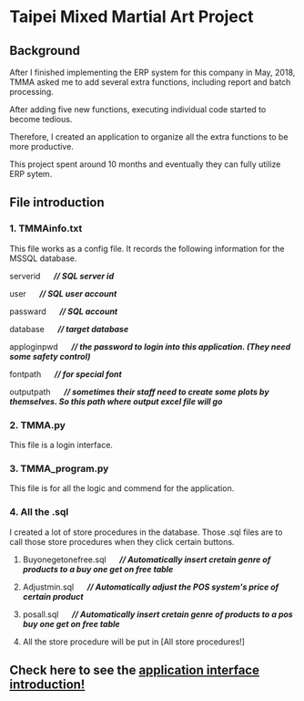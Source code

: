 # Taipei Mixed Martial Art Project

## Background
After I finished implementing the ERP system for this company in May, 2018, TMMA asked me to add several extra functions, including report and batch processing. 

After adding five new functions, executing individual code started to become tedious. 

Therefore, I created an application to organize all the extra functions to be more productive.

This project spent around 10 months and eventually they can fully utilize ERP sytem.


## File introduction
### 1. TMMAinfo.txt
This file works as a config file. It records the following information for the MSSQL database.

serverid      &nbsp;&nbsp;&nbsp;&nbsp;   __*// SQL server id*__

user           &nbsp;&nbsp;&nbsp;&nbsp;   __*// SQL user account*__

passward      &nbsp;&nbsp;&nbsp;&nbsp;    __*// SQL account*__

database      &nbsp;&nbsp;&nbsp;&nbsp;     __*// target database*__

apploginpwd    &nbsp;&nbsp;&nbsp;&nbsp;    __*// the password to login into this application. (They need some safety control)*__

fontpath      &nbsp;&nbsp;&nbsp;&nbsp;    __*// for special font*__

outputpath     &nbsp;&nbsp;&nbsp;&nbsp;   __*// sometimes their staff need to create some plots by themselves. So this path where output excel file will go*__

### 2. TMMA.py
This file is a login interface.


### 3. TMMA_program.py
This file is for all the logic and commend for the application.

### 4. All the .sql
I created a lot of store procedures in the database. Those .sql files are to call those store procedures when they click certain buttons.
1. Buyonegetonefree.sql  &nbsp;&nbsp;&nbsp;&nbsp; __*// Automatically insert cretain genre of products to a buy one get on free table*__

2. Adjustmin.sql        &nbsp;&nbsp;&nbsp;&nbsp;   __*// Automatically adjust the POS system's price of certain product*__

3. posall.sql          &nbsp;&nbsp;&nbsp;&nbsp;  __*// Automatically insert cretain genre of products to a pos buy one get on free table*__

4. All the store procedure will be put in [All store procedures!]


## Check here to see the [application interface introduction!](https://github.com/red574890/TMMA-report-project/blob/main/interface_guide/interface_guide.md)

